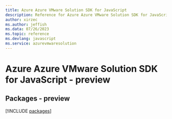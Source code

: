 ```yaml
---
title: Azure Azure VMware Solution SDK for JavaScript
description: Reference for Azure Azure VMware Solution SDK for JavaScript
author: xirzec
ms.author: jeffish
ms.data: 07/26/2023
ms.topic: reference
ms.devlang: javascript
ms.service: azurevmwaresolution
---
```

# Azure Azure VMware Solution SDK for JavaScript - preview
## Packages - preview
[!INCLUDE [packages](azure-vmware-solution-index.md)]